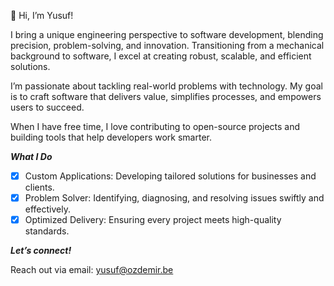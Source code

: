 👋 Hi, I’m Yusuf!

I bring a unique engineering perspective to software development, blending precision, problem-solving, and innovation. Transitioning from a mechanical background to software, I excel at creating robust, scalable, and efficient solutions. 

I’m passionate about tackling real-world problems with technology. My goal is to craft software that delivers value, simplifies processes, and empowers users to succeed.

When I have free time, I love contributing to open-source projects and building tools that help developers work smarter.


***What I Do***

  - [x]  Custom Applications: Developing tailored solutions for businesses and clients.
  - [x] Problem Solver: Identifying, diagnosing, and resolving issues swiftly and effectively.
  - [x] Optimized Delivery: Ensuring every project meets high-quality standards.

***Let’s connect!***

Reach out via email: yusuf@ozdemir.be


<!--
**n1crack/n1crack** is a ✨ _special_ ✨ repository because its `README.md` (this file) appears on your GitHub profile.

Here are some ideas to get you started:

- 🔭 I’m currently working on ...
- 🌱 I’m currently learning ...
- 👯 I’m looking to collaborate on ...
- 🤔 I’m looking for help with ...
- 💬 Ask me about ...
- 📫 How to reach me: ...
- 😄 Pronouns: ...
- ⚡ Fun fact: ...
-->
